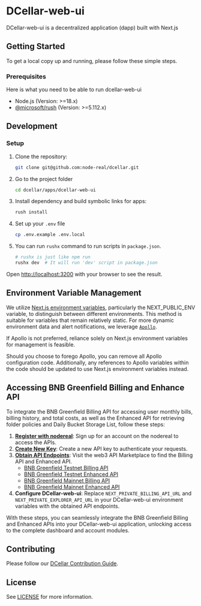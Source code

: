 # DCellar-web-ui
DCellar-web-ui is a decentralized application (dapp) built with Next.js

## Getting Started
To get a local copy up and running, please follow these simple steps.
### Prerequisites
Here is what you need to be able to run dcellar-web-ui

- Node.js (Version: >=18.x)
- [@microsoft/rush](https://rushjs.io/pages/intro/get_started/) (Version: >=5.112.x)
## Development
### Setup
1. Clone the repository:
    ```bash
    git clone git@github.com:node-real/dcellar.git
    ```
2. Go to the project folder
    ```bash
    cd dcellar/apps/dcellar-web-ui
    ```
3. Install dependency and build symbolic links for apps:
    ```bash
    rush install
    ```
4. Set up your `.env` file
    ```bash
    cp .env.example .env.local
    ```
5. You can run `rushx` command to run scripts in `package.json`.

    ```bash
    # rushx is just like npm run
    rushx dev  # It will run 'dev' script in package.json
    ```
Open [http://localhost:3200](http://localhost:3200) with your browser to see the result.

## Environment Variable Management
We utilize [Next.js environment variables](https://nextjs.org/docs/pages/building-your-application/configuring/environment-variables), particularly the NEXT_PUBLIC_ENV variable, to distinguish between different environments. This method is suitable for variables that remain relatively static. For more dynamic environment data and alert notifications, we leverage [`Apollo`](https://www.apolloconfig.com/#/).

If Apollo is not preferred, reliance solely on Next.js environment variables for management is feasible.

Should you choose to forego Apollo, you can remove all Apollo configuration code. Additionally, any references to Apollo variables within the code should be updated to use Next.js environment variables instead.

## Accessing BNB Greenfield Billing and Enhance API
To integrate the BNB Greenfield Billing API for accessing user monthly bills, billing history, and total costs, as well as the Enhanced API for retrieving folder policies and Daily Bucket Storage List, follow these steps:

1. **[Register with nodereal](https://nodereal.io/)**: Sign up for an account on the nodereal to access the APIs.
2. **[Create New Key](https://dashboard.nodereal.io/)**: Create a new API key to authenticate your requests.
3. **[Obtain API Endpoints](https://nodereal.io/api-marketplace)**: Visit the web3 API Marketplace to find the Billing API and Enhanced API.
    - [BNB Greenfield Testnet Billing API](https://nodereal.io/api-marketplace/bnb-greenfield-testnet-billing-api)
    - [BNB Greenfield Testnet Enhanced API](https://nodereal.io/api-marketplace/bnb-greenfield-testnet-enhanced-api)
    - [BNB Greenfield Mainnet Billing API](https://nodereal.io/api-marketplace/bnb-greenfield-mainnet-billing-api)
    - [BNB Greenfield Mainnet Enhanced API](https://nodereal.io/api-marketplace/bnb-greenfield-mainnet-enhanced-api)
4. **Configure DCellar-web-ui**: Replace `NEXT_PRIVATE_BILLING_API_URL` and `NEXT_PRIVATE_EXPLORER_API_URL` in your DCellar-web-ui environment variables with the obtained API endpoints.

With these steps, you can seamlessly integrate the BNB Greenfield Billing and Enhanced APIs into your DCellar-web-ui application, unlocking access to the complete dashboard and account modules.

## Contributing
Please follow our [DCellar Contribution Guide](../../CONTRIBUTING.md).


## License
See [LICENSE](../../LICENSE) for more information.
